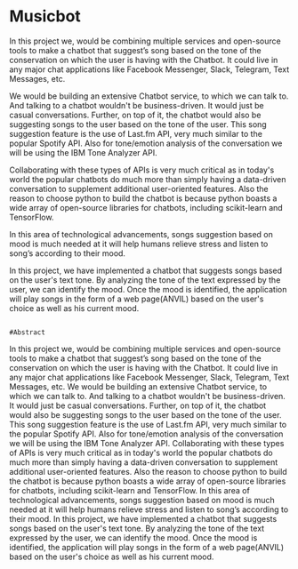 # Musicbot

In this project we, would be combining multiple services and open-source tools to make a chatbot that suggest’s song based on the tone of the conservation on which the user is having with the Chatbot. It could live in any major chat applications like Facebook Messenger, Slack, Telegram, Text Messages, etc.

We would be building an extensive Chatbot service, to which we can talk to. And talking to a chatbot wouldn't be business-driven. It would just be casual conversations. Further, on top of it, the chatbot would also be suggesting songs to the user based on the tone of the user. This song suggestion feature is the use of Last.fm API, very much similar to the popular Spotify API. Also for tone/emotion analysis of the conversation we will be using the IBM Tone Analyzer API.

Collaborating with these types of APIs is very much critical as in today's world the popular chatbots do much more than simply having a data-driven conversation to supplement additional user-oriented features. Also the reason to choose python to build the chatbot is because python boasts a wide array of open-source libraries for chatbots, including scikit-learn and TensorFlow.

In this area of technological advancements, songs suggestion based on mood is much needed at it will help humans relieve stress and listen to song’s according to their mood.

In this project, we have implemented a chatbot that suggests songs based on the user's text tone. By analyzing the tone of the text expressed by the user, we can identify the mood. Once the mood is identified, the application will play songs in the form of a web page(ANVIL) based on the user's choice as well as his current mood.  


                                                                      #Abstract
In this project we, would be combining multiple services and open-source tools to make a chatbot that suggest’s song based on the tone of the conservation on which the user is having with the Chatbot. It could live in any major chat applications like Facebook Messenger, Slack, Telegram, Text Messages, etc. We would be building an extensive Chatbot service, to which we can talk to. And talking to a chatbot wouldn't be business-driven. It would just be casual conversations. Further, on top of it, the chatbot would also be suggesting songs to the user based on the tone of the user. This song suggestion feature is the use of Last.fm API, very much similar to the popular Spotify API. Also for tone/emotion analysis of the conversation we will be using the IBM Tone Analyzer API. Collaborating with these types of APIs is very much critical as in today's world the popular chatbots do much more than simply having a data-driven conversation to supplement additional user-oriented features. Also the reason to choose python to build the chatbot is because python boasts a wide array of open-source libraries for chatbots, including scikit-learn and TensorFlow. In this area of technological advancements, songs suggestion based on mood is much needed at it will help humans relieve stress and listen to song’s according to their mood. In this project, we have implemented a chatbot that suggests songs based on the user's text tone. By analyzing the tone of the text expressed by the user, we can identify the mood. Once the mood is identified, the application will play songs in the form of a web page(ANVIL) based on the user's choice as well as his current mood. 
